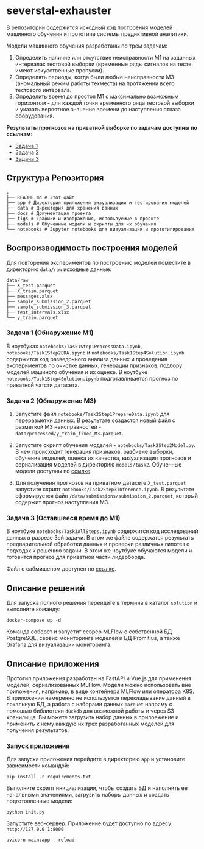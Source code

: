 # severstal-exhauster

В репозитории содержится исходный код построения моделей машинного обучения и прототипа системы предиктивной аналитики.

Модели машинного обучения разработаны по трем задачам:

1. Определить наличие или отсутствие неисправности М1 на заданных интервалах тестовой выборки (временные ряды сигналов на тесте имеют искусственные пропуски).
2. Определять периоды, когда были любые неисправности М3 (аномальный режим работы техместа) на протяжении всего тестового интервала.
3. Определить время до простоя М1 с максимально возможным горизонтом - для каждой точки временного ряда тестовой выборки и указать вероятное значение времени до наступления отказа оборудования.

__Результаты прогнозов на приватной выборке по задачам доступны по ссылкам__:
-  [Задача 1](https://disk.yandex.com/i/FrliIthuhIxgMw)
-  [Задача 2](https://cloud.mail.ru/public/xNtu/Rz94iFcyd)
-  [Задача 3](https://drive.google.com/file/d/1RxTsrN7vPmGlcBILJBOIOlbwZk61_Svu/view)

## Структура Репозитория

```
.
├── README.md # Этот файл
├── app # Директория приложения визуализации и тестирования моделей
├── data # Директория для хранения данных
├── docs # Документация проекта
├── figs # Графики и изображения, используемые в проекте
├── models # Обученные модели и скрипты для их обучения
└── notebooks # Jupyter notebooks для визуализации и прототипирования
```

## Воспроизводимость построения моделей

Для повторения экспериментов по построению моделей поместите в директорию `data/raw` исходные данные:

```
data/raw
├── X_test.parquet
├── X_train.parquet
├── messages.xlsx
├── sample_submission_2.parquet
├── sample_submission_3.parquet
├── test_intervals.xlsx
└── y_train.parquet
```
### Задача 1 (Обнаружение M1)

В ноутбуках `notebooks/Task1Step1ProcessData.ipynb`, `notebooks/Task1Step2EDA.ipynb` и `notebooks/Task1Step4Solution.ipynb` содержится код разведочного анализа данных и проведения экспериментов по очистке данных, генерации признаков, подбору моделей машиного обучения и их оценке.
В ноутбуке `notebooks/Task1Step4Solution.ipynb` подготавливается прогноз по приватной чатсти датасета.

### Задача 2 (Обнаружение M3)

1. Запустите файл `notebooks/Task2Step1PrepareData.ipynb` для переразметки данных. В результате создастся новый файл с разметкой M3 неисправностей - `data/processed/y_train_fixed_M3.parquet`.

2. Запустите скрипт обучения моделей - `notebooks/Task2Step2Model.py`. В нем происходит генерация признаков, разбиене выборки, обучение моделей, оценка их качества, визуализация прогнозов и сериализация моделей в директорию `models/task2`. Обученные модели доступны по [ссылке](https://cloud.mail.ru/public/viwd/7TtLJ4bcS).

3. Для получения прогнозов на приватном датасете `X_test.parquet` запустите скрипт `notebooks/Task2Step3Inference.ipynb`. В результате сформируется файл `/data/submissions/submission_2.parquet`, который содержит прогноз наступления M3.

### Задача 3 (Оставшееся время до М1)
В ноутбуке `notebooks/Task3AllSteps.ipynb` содержится код исследований данных в разрезе 3ей задачи. В этом же файле содержатся результаты предварительной обработки данных и проверки различных гипотез о подходах к решению задачи. В этом же ноутбуке обучаются модели и готовится прогноз для приватной части лидерборда.

Файл с сабмишеном доступен по [ссылке](https://drive.google.com/file/d/1RxTsrN7vPmGlcBILJBOIOlbwZk61_Svu/view?usp=share_link).

## Описание решений
Для запуска полного решения перейдите в термина в каталог `solution` и выполните команду:
```
docker-compose up -d
```
Команда соберет и запустит севрер MLFlow с собственной БД PostgreSQL, сервис мониторинга моделей и БД Promitius, а также Grafana для визуализации мониторинга.

## Описание приложения
Прототип приложения разработан на FastAPI и Vue.js для применения моделей, сериализованных MLFlow. Модели можно использовать вне приложения, например, в виде контейнера MLFlow или оператора K8S. В приложении намеренно не используется перекладывание данный в локальную БД, а работа с наборами данных `parquet` напряму с помощью библиотеки `duckdb` для возможной работы и через S3 хранилища.
Вы можете загрузить набор данных в прилоежение и применить к нему каждую их трех разработанных моделей для получения результатов.

### Запуск приложения

Для запуска приложения перейдите в директорию `app` и установите зависимости командой:
```
pip install -r requirements.txt
```

Выполните скрипт инициализации, чтобы создать БД и наполнить ее начальными значениями, загрузить наборы данных и создать подготовленные модели:
```
python init.py
```

Запустите веб-сервер. Приложение будет доступно по адресу: `http://127.0.0.1:8000`
```
uvicorn main:app --reload
```
